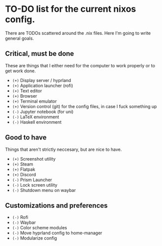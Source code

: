 # TO-DO list for the current nixos config.

There are TODOs scattered around the .nix files. Here I'm going to write general goals.

## Critical, must be done
These are things that I either need for the computer to work properly or to get work done.
- `(+)` Display server / hyprland
- `(+)` Application launcher (rofi)
- `(+)` Text editor
- `(+)` Browser
- `(+)` Terminal emulator
- `(+)` Version control (git) for the config files, in case I fuck something up
- `(-)` Jupyter notebook (for uni)
- `(-)` LaTeX environment
- `(-)` Haskell environment

## Good to have
Things that aren't strictly neccesary, but are nice to have.
- `(+)` Screenshot utility
- `(+)` Steam
- `(+)` Flatpak
- `(+)` Discord
- `(-)` Prism Launcher
- `(-)` Lock screen utility
- `(-)` Shutdown menu on waybar

## Customizations and preferences

- `(-)` Rofi
- `(-)` Waybar
- `(-)` Color scheme modules
- `(-)` Move hyprland config to home-manager
- `(-)` Modularize config
